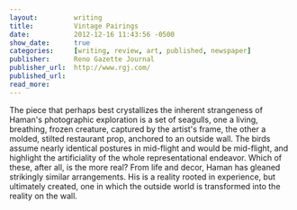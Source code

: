 ```yaml
---
layout:			writing
title:			Vintage Pairings
date:			2012-12-16 11:43:56 -0500
show_date:		true
categories: 	[writing, review, art, published, newspaper]
publisher:		Reno Gazette Journal
publisher_url:	http://www.rgj.com/
published_url:
read_more:
---
```

The piece that perhaps best crystallizes the inherent strangeness of Haman's photographic exploration is a set of seagulls, one a living, breathing, frozen creature, captured by the artist's frame, the other a molded, stilted restaurant prop, anchored to an outside wall. The birds assume nearly identical postures in mid-flight and would be mid-flight, and highlight the artificiality of the whole representational endeavor. Which of these, after all, is the more real? From life and decor, Haman has gleaned strikingly similar arrangements. His is a reality rooted in experience, but ultimately created, one in which the outside world is transformed into the reality on the wall.

